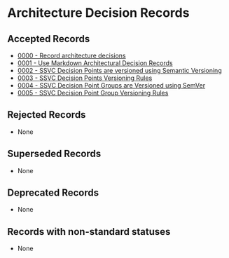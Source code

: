 <!-- This file has been generated by `pyadr`. Manual changes will be erased at next generation. -->
# Architecture Decision Records

## Accepted Records

* [0000 - Record architecture decisions](0000-record-architecture-decisions.md)
* [0001 - Use Markdown Architectural Decision Records](0001-use-markdown-architectural-decision-records.md)
* [0002 - SSVC Decision Points are versioned using Semantic Versioning](0002-ssvc-decision-points-are-versioned.md)
* [0003 - SSVC Decision Points Versioning Rules](0003-ssvc-decision-point-versioning-rules.md)
* [0004 - SSVC Decision Point Groups are Versioned using SemVer](0004-ssvc-decision-point-groups-are-versioned.md)
* [0005 - SSVC Decision Point Group Versioning Rules](0005-ssvc-decision-point-group-versioning.md)

## Rejected Records

* None

## Superseded Records

* None

## Deprecated Records

* None

## Records with non-standard statuses

* None
